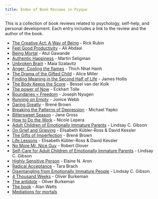 ```yaml
---
title: Index of Book Reviews in Psyque
---
```


This is a collection of book reviews related to psychology, self-help, and personal development. Each entry includes a link to the review and the author of the book.

- [The Creative Act: A Way of Being](./The_Creative_Act-Rick-Rubin) - Rick Rubin
- [Feel Good Productivity](./Feel_Good_Productivity-Ali_Abdaal) - Ali Abdaal
- [Being Mortal](./Being_Mortal-Atul_Gawande) - Atul Gawande
- [Authentic Happiness](./Authentic_Happiness-Martin_Seligman) - Martin Seligman
- [Unbroken Brain](./Unbroken_Brain-Maia_Sazalavitz) - Maia Szalavitz
- [Anger: Cooling the flames](./Anger_cooling_the_flames-Thich_Nhat_Hanh) - Thich Nhat Hanh
- [The Drama of the Gifted Child](./The_Drama_of_the_Gifted_Child-Alice_Miller) - Alice Miller
- [Finding Meaning in the Second Half of Life](./Finding_Meaning_in_the_Second_Half_of_Life-James_Hollis) - James Hollis
- [The Body Keeps the Score](./The_Body_Keeps_the_Score-Bessel_van_der_Kolk) - Bessel van der Kolk
- [The power of Now](./The_Power_of_Now-Eckhart_Tolle) - Eckhart Tolle
- [Boundaries = Freedom](./Boundaries_Freedom-Joseph_Nyugen) - Joseph Nyugen
- [Running on Empty](./Running_on_empty-Jonice_Webb) - Jonice Webb
- [Daring Greatly](./Daring_Greatly-Brene_Brown) - Brené Brown
- [Breaking the Patterns of Depression](./Breaking_the_Patterns_of_Depression-Michael_Yapko) - Michael Yapko
- [Bittersweet Season](./BitterSweet_Season-Jane_Gross) - Jane Gross
- [How to Do the Work](./How_to_do_the_Work-Nicole_Lepera) - Nicole Lepera
- [Adult Children of Emotionally Immature Parents](./Adult_Children_of_Emotionaly_Inmature_Parents_Lindsay_Gibson) - Lindsay C. Gibson
- [On Grief and Grieving](./On_Grief_and_Grieving-Elisabeth_Kubler) - Elisabeth Kübler-Ross & David Kessler
- [The Gifts of Imperfection](./The_Gifts_of_Imperfection-Brene_Brown) - Brené Brown
- [Life Lessons](./Life_Lessons-Elisabeth_Kubler-David-Kessler) - Elisabeth Kübler-Ross & David Kessler
- [No More Mr. Nice Guy](./No_More_Mr_Nice_Guy-Robert_Glover) - Robert Glover
- [Self-Care for Adult Children of Emotionally Immature Parents](./Self_Care_for_ACoEIP-Lindsay_C_Gibson) - Lindsay C. Gibson
- [Highly Sensitive Person](./Highly_Sensitive_Person-Elaine_Aron.md) - Elaine N. Aron
- [Radical Acceptance](./Radical_Acceptance-Tara-Brach.md) - Tara Brach
- [Disentangling from Emotionally Immature People](./Disentangling_from_EIPs-Lindsay_Gibson.md) - Lindsay C. Gibson
- [4 Thousand Weeks](./Four_Thousand_Weeks-Oliver_Burkeman.md) - Oliver Burkeman
- [The antidote](./The_Antidote_Oliver-Burkeman.md) - Oliver Burkeman
- [The book](./The_Book-Alan_Watts.md) - Alan Watts
- [Mediations for mortals](./Meditations_for_Mortals-Oliver_Burkeman.md)